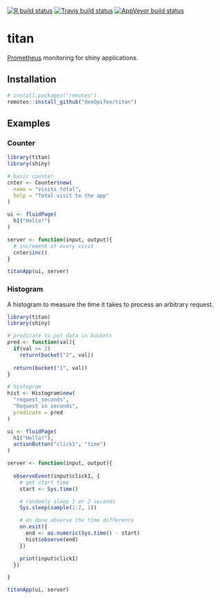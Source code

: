 <!-- badges: start -->
[![R build status](https://github.com/devOpifex/titan/workflows/R-CMD-check/badge.svg)](https://github.com/devOpifex/titan/actions)
[![Travis build status](https://travis-ci.com/devOpifex/titan.svg?branch=master)](https://travis-ci.com/devOpifex/titan)
[![AppVeyor build status](https://ci.appveyor.com/api/projects/status/github/devOpifex/titan?branch=master&svg=true)](https://ci.appveyor.com/project/devOpifex/titan)
<!-- badges: end -->

# titan

[Prometheus](prometheus.io/) monitoring for shiny applications.

## Installation

``` r
# install.packages("remotes")
remotes::install_github("devOpifex/titan")
```

## Examples

### Counter

``` r
library(titan)
library(shiny)

# basic counter
cnter <- Counter$new(
  name = "visits_total", 
  help = "Total visit to the app"
)

ui <- fluidPage(
  h1("Hello!")
)

server <- function(input, output){
  # increment at every visit
  cnter$inc()
}

titanApp(ui, server)
```

### Histogram

A histogram to measure the time it takes to process an arbitrary request.

```r
library(titan)
library(shiny)

# predicate to put data in buckets
pred <- function(val){
  if(val >= 2)
    return(bucket("2", val))
  
  return(bucket("1", val))
}

# histogram
hist <- Histogram$new(
  "request_seconds",
  "Request in seconds",
  predicate = pred
)

ui <- fluidPage(
  h1("Hello!"),
  actionButton("click1", "time")
)

server <- function(input, output){
  
  observeEvent(input$click1, {
    # get start time
    start <- Sys.time()

    # randomly sleep 1 or 2 seconds
    Sys.sleep(sample(1:2, 1))

    # on done observe the time difference
    on.exit({
      end <- as.numeric(Sys.time() - start)
      hist$observe(end)
    })

    print(input$click1)
  })

}

titanApp(ui, server)
```
